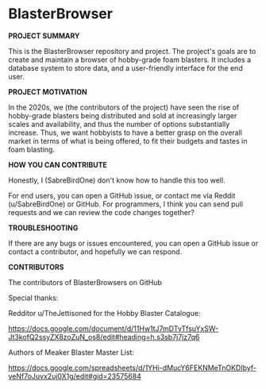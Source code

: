 # BlasterBrowser

**PROJECT SUMMARY**

This is the BlasterBrowser repository and project. The project's goals are to create and maintain a browser of hobby-grade foam blasters. It includes a database system to store data, and a user-friendly interface for the end user. 

**PROJECT MOTIVATION**

In the 2020s, we (the contributors of the project) have seen the rise of hobby-grade blasters being distributed and sold at increasingly larger scales and availability, and thus the number of options substantially increase. Thus, we want hobbyists to have a better grasp on the overall market in terms of what is being offered, to fit their budgets and tastes in foam blasting.

**HOW YOU CAN CONTRIBUTE**

Honestly, I (SabreBirdOne) don't know how to handle this too well. 

For end users, you can open a GitHub issue, or contact me via Reddit (u/SabreBirdOne) or GitHub.
For programmers, I think you can send pull requests and we can review the code changes together?

**TROUBLESHOOTING**

If there are any bugs or issues encountered, you can open a GitHub issue or contact a contributor, and hopefully we can respond.

**CONTRIBUTORS**

The contributors of BlasterBrowsers on GitHub

Special thanks:

Redditor u/TheJettisoned for the Hobby Blaster Catalogue:

https://docs.google.com/document/d/11Hw1tJ7mDTvTfsuYxSW-Jt3kofQ2ssyZX8zoZuN_os8/edit#heading=h.s3sb7j7jz7q6

Authors of Meaker Blaster Master List:

https://docs.google.com/spreadsheets/d/1YHi-dMucY6FEKNMeTnOKDIbyf-veNf7oJuvx2uj0X1g/edit#gid=23575684
